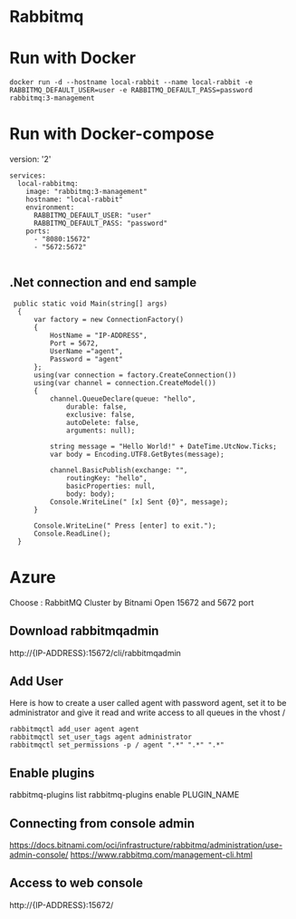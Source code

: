 # Rabbitmq

# Run with Docker

```
docker run -d --hostname local-rabbit --name local-rabbit -e RABBITMQ_DEFAULT_USER=user -e RABBITMQ_DEFAULT_PASS=password rabbitmq:3-management
```

# Run with Docker-compose

version: '2'

```
services:
  local-rabbitmq:
    image: "rabbitmq:3-management"
    hostname: "local-rabbit"
    environment: 
      RABBITMQ_DEFAULT_USER: "user"
      RABBITMQ_DEFAULT_PASS: "password"
    ports:
      - "8080:15672"
      - "5672:5672"
    
```

## .Net connection and end sample
```
 public static void Main(string[] args)
  {
      var factory = new ConnectionFactory()
      {
          HostName = "IP-ADDRESS",
          Port = 5672,
          UserName ="agent",
          Password = "agent"
      };
      using(var connection = factory.CreateConnection())
      using(var channel = connection.CreateModel())
      {
          channel.QueueDeclare(queue: "hello",
              durable: false,
              exclusive: false,
              autoDelete: false,
              arguments: null);

          string message = "Hello World!" + DateTime.UtcNow.Ticks;
          var body = Encoding.UTF8.GetBytes(message);

          channel.BasicPublish(exchange: "",
              routingKey: "hello",
              basicProperties: null,
              body: body);
          Console.WriteLine(" [x] Sent {0}", message);
      }

      Console.WriteLine(" Press [enter] to exit.");
      Console.ReadLine();
  }
   ```

# Azure 

Choose : RabbitMQ Cluster by Bitnami
Open 15672 and 5672 port

## Download rabbitmqadmin

http://{IP-ADDRESS}:15672/cli/rabbitmqadmin

## Add User

Here is how to create a user called agent with password agent, set it to be administrator and give it read and write access to all queues in the vhost /

``` 
rabbitmqctl add_user agent agent
rabbitmqctl set_user_tags agent administrator
rabbitmqctl set_permissions -p / agent ".*" ".*" ".*"
```

## Enable plugins

rabbitmq-plugins list
rabbitmq-plugins enable PLUGIN_NAME 

## Connecting from console admin
   
https://docs.bitnami.com/oci/infrastructure/rabbitmq/administration/use-admin-console/
https://www.rabbitmq.com/management-cli.html

## Access to web console

 http://{IP-ADDRESS}:15672/
